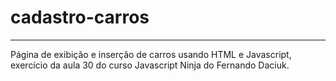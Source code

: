 # cadastro-carros
____
Página de exibição e inserção de carros usando HTML e Javascript, exercício da aula 30 do curso Javascript Ninja do Fernando Daciuk.
